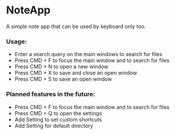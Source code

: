 # NoteApp
A simple note app that can be used by keyboard only too.

### Usage:
- Enter a search query on the main windows to search for files
- Press CMD + F to focus the main window and to search for files
- Press CMD + N to open a new window
- Press CMD + X to save and close an open window
- Press CMD + S to save an open window

### Planned features in the future:
- Press CMD + F to focus the main window and to search for files
- Press CMD + Q to open the settings
- Add Setting to set custom shortcuts
- Add Setting for default directory